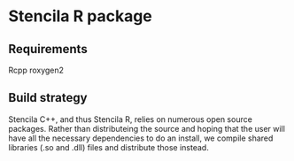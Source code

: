 # Stencila R package

## Requirements

Rcpp
roxygen2

## Build strategy

Stencila C++, and thus Stencila R, relies on numerous open source packages.
Rather than distributeing the source and hoping that the user will have all the necessary dependencies to do an install, we
compile shared libraries (.so and .dll) files and distribute those instead.
